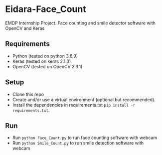 # Eidara-Face_Count
EMDP Internship Project. Face counting and smile detector software with OpenCV and Keras

## Requirements
* Python (tested on python 3.6.9)
* Keras (tested on keras 2.1.3)
* OpenCV (tested on OpenCV 3.3.1)

## Setup
* Clone this repo 
* Create and/or use a virtual environment (optional but recommended).
* Install the dependencies in requirements.txt `pip install -r requirements.txt`.

## Run
* Run `python Face_Count.py` to run face counting software with webcam
* Run `python Smile_Count.py` to run smile detection software with webcam

